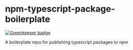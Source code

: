 # npm-typescript-package-boilerplate

[![Greenkeeper badge](https://badges.greenkeeper.io/93v/npm-typescript-package-boilerplate.svg)](https://greenkeeper.io/)

A boilerplate repo for publishing typescript packages to npm
